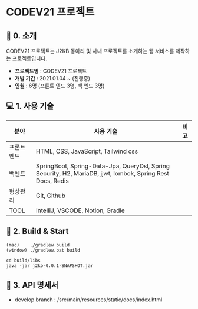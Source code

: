 # CODEV21 프로젝트

## 🔖 0. 소개

CODEV21 프로젝트는 J2KB 동아리 및 사내 프로젝트를 소개하는 웹 서비스를 제작하는 프로젝트입니다.

- **프로젝트명** : CODEV21 프로젝트
- **개발 기간** : 2021.01.04 ~ (진행중)
- **인원** : 6명 (프론트 엔드 3명, 백 엔드 3명)

## 💻 1. 사용 기술
|분야|사용 기술|비고|
|---|---|---|
|프론트 엔드| HTML, CSS, JavaScript, Tailwind css
|백엔드|SpringBoot, Spring-Data-Jpa, QueryDsl, Spring Security, H2, MariaDB, jjwt, lombok, Spring Rest Docs, Redis
|형상관리|Git, Github|
|TOOL|IntelliJ, VSCODE, Notion, Gradle

## 🔖 2. Build & Start

```
(mac)    ./gradlew build
(window) ./gradlew.bat build

cd build/libs
java -jar j2kb-0.0.1-SNAPSHOT.jar
```

## 🔖 3. API 명세서
* develop branch : /src/main/resources/static/docs/index.html
